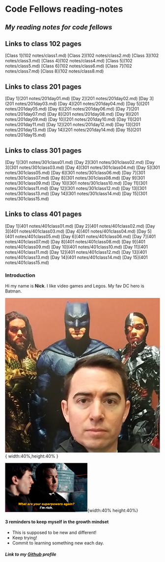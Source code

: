 # Code Fellows reading-notes

## *My reading notes for code fellows*

## Links to class 102 pages

[Class 1](102 notes/class1.md)
[Class 2](102 notes/class2.md)
[Class 3](102 notes/class3.md)
[Class 4](102 notes/class4.md)
[Class 5](102 notes/class5.md)
[Class 6](102 notes/class6.md)
[Class 7](102 notes/class7.md)
[Class 8](102 notes/class8.md)

## Links to class 201 pages

[Day 1](201 notes/201day01.md)
[Day 2](201 notes/201day02.md)
[Day 3](201 notes/201day03.md)
[Day 4](201 notes/201day04.md)
[Day 5](201 notes/201day05.md)
[Day 6](201 notes/201day06.md)
[Day 7](201 notes/201day07.md)
[Day 8](201 notes/201day08.md)
[Day 9](201 notes/201day09.md)
[Day 10](201 notes/201day10.md)
[Day 11](201 notes/201day11.md)
[Day 12](201 notes/201day12.md)
[Day 13](201 notes/201day13.md)
[Day 14](201 notes/201day14.md)
[Day 15](201 notes/201day15.md)

## Links to class 301 pages

[Day 1](301 notes/301class01.md)
[Day 2](301 notes/301class02.md)
[Day 3](301 notes/301class03.md)
[Day 4](301 notes/301class04.md)
[Day 5](301 notes/301class05.md)
[Day 6](301 notes/301class06.md)
[Day 7](301 notes/301class07.md)
[Day 8](301 notes/301class08.md)
[Day 9](301 notes/301class09.md)
[Day 10](301 notes/301class10.md)
[Day 11](301 notes/301class11.md)
[Day 12](301 notes/301class12.md)
[Day 13](301 notes/301class13.md)
[Day 14](301 notes/301class14.md)
[Day 15](301 notes/301class15.md)

## Links to class 401 pages

[Day 1](401 notes/401class01.md)
[Day 2](401 notes/401class02.md)
[Day 3](401 notes/401class03.md)
[Day 4](401 notes/401class04.md)
[Day 5](401 notes/401class05.md)
[Day 6](401 notes/401class06.md)
[Day 7](401 notes/401class07.md)
[Day 8](401 notes/401class08.md)
[Day 9](401 notes/401class09.md)
[Day 10](401 notes/401class10.md)
[Day 11](401 notes/401class11.md)
[Day 12](401 notes/401class12.md)
[Day 13](401 notes/401class13.md)
[Day 14](401 notes/401class14.md)
[Day 15](401 notes/401class15.md)

### Introduction

Hi my name is **Nick**.  I like video games and Legos. My fav DC hero is Batman.

![seidel justice league](/imgs/seidelbatman.jpg){ width:40%,height:40% }

![i'm rich](/imgs/Rich.gif){width:40% height:40%}

#### 3 reminders to keep myself in the growth mindset

- This is supposed to be new and different!
- Keep trying!
- Commit to learning something new each day.

##### Link to my [Github](https://enviouscodefellow.github.io/reading-notes/) profile
